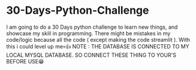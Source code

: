 # 30-Days-Python-Challenge
I am going to do a 30 Days python challenge to learn new things, and showcase my skill in programming. There might be mistakes in my code/logic because all the code ( except making the code streamlit ). With this i could level up me💀👍
NOTE : THE DATABASE IS CONNECTED TO MY LOCAL MYSQL DATABASE. SO CONNECT THESE THING TO YOUR'S BEFORE USE😁
